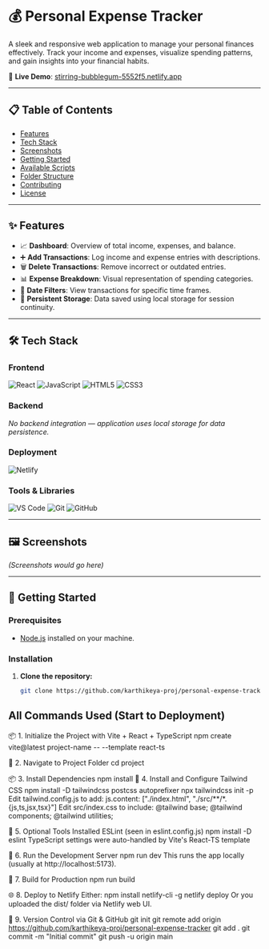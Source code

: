# 💰 Personal Expense Tracker

A sleek and responsive web application to manage your personal finances effectively. Track your income and expenses, visualize spending patterns, and gain insights into your financial habits.

🔗 **Live Demo**: [stirring-bubblegum-5552f5.netlify.app](https://stirring-bubblegum-5552f5.netlify.app/)

---

## 📋 Table of Contents

- [Features](#features)
- [Tech Stack](#tech-stack)
- [Screenshots](#screenshots)
- [Getting Started](#getting-started)
- [Available Scripts](#available-scripts)
- [Folder Structure](#folder-structure)
- [Contributing](#contributing)
- [License](#license)

---

## ✨ Features

- 📈 **Dashboard**: Overview of total income, expenses, and balance.
- ➕ **Add Transactions**: Log income and expense entries with descriptions.
- 🗑️ **Delete Transactions**: Remove incorrect or outdated entries.
- 📊 **Expense Breakdown**: Visual representation of spending categories.
- 📅 **Date Filters**: View transactions for specific time frames.
- 💾 **Persistent Storage**: Data saved using local storage for session continuity.

---

## 🛠️ Tech Stack

### Frontend

![React](https://img.shields.io/badge/React-20232A?style=for-the-badge&logo=react&logoColor=61DAFB)
![JavaScript](https://img.shields.io/badge/JavaScript-F7DF1E?style=for-the-badge&logo=javascript&logoColor=black)
![HTML5](https://img.shields.io/badge/HTML5-E34F26?style=for-the-badge&logo=html5&logoColor=white)
![CSS3](https://img.shields.io/badge/CSS3-1572B6?style=for-the-badge&logo=css3&logoColor=white)

### Backend

*No backend integration — application uses local storage for data persistence.*

### Deployment

![Netlify](https://img.shields.io/badge/Netlify-00C7B7?style=for-the-badge&logo=netlify&logoColor=white)

### Tools & Libraries

![VS Code](https://img.shields.io/badge/VS%20Code-007ACC?style=for-the-badge&logo=visual-studio-code&logoColor=white)
![Git](https://img.shields.io/badge/Git-F05032?style=for-the-badge&logo=git&logoColor=white)
![GitHub](https://img.shields.io/badge/GitHub-100000?style=for-the-badge&logo=github&logoColor=white)

---

## 🖼️ Screenshots

*(Screenshots would go here)*

---

## 🚀 Getting Started

### Prerequisites

- [Node.js](https://nodejs.org/) installed on your machine.

### Installation

1. **Clone the repository:**
   ```bash
   git clone https://github.com/karthikeya-proj/personal-expense-tracker.git
## All Commands Used (Start to Deployment)
📦 1. Initialize the Project with Vite + React + TypeScript
npm create vite@latest project-name -- --template react-ts

📁 2. Navigate to Project Folder
cd project

📦 3. Install Dependencies
npm install
🎨 4. Install and Configure Tailwind CSS
npm install -D tailwindcss postcss autoprefixer
npx tailwindcss init -p
Edit tailwind.config.js to add:
js.content: ["./index.html", "./src/**/*.{js,ts,jsx,tsx}"]
Edit src/index.css to include:
@tailwind base;
@tailwind components;
@tailwind utilities;

🧹 5. Optional Tools Installed
ESLint (seen in eslint.config.js)
npm install -D eslint
TypeScript settings were auto-handled by Vite's React-TS template

🧪 6. Run the Development Server
npm run dev
This runs the app locally (usually at http://localhost:5173).

🚀 7. Build for Production
npm run build

🌐 8. Deploy to Netlify
Either:
npm install netlify-cli -g
netlify deploy
Or you uploaded the dist/ folder via Netlify web UI.

🔁 9. Version Control via Git & GitHub
git init
git remote add origin https://github.com/karthikeya-proj/personal-expense-tracker
git add .
git commit -m "Initial commit"
git push -u origin main
